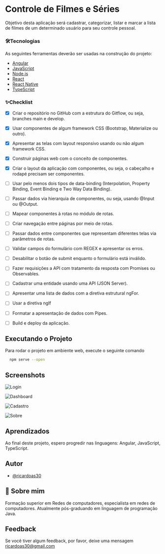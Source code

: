 # Controle de Filmes e Séries

Objetivo desta aplicação será cadastrar, categorizar, listar e marcar a lista de filmes de um determinado usuário para seu controle pessoal.


### 🛠Tecnologias

As seguintes ferramentas deverão ser usadas na construção do projeto:

- [Angular](https://angular.io/)
- [JavaScript](https://www.javascript.com/)
- [Node.js](https://nodejs.org/en/)
- [React](https://pt-br.reactjs.org/)
- [React Native](https://reactnative.dev/)
- [TypeScript](https://www.typescriptlang.org/) 


### ✨Checklist

- [x]  Criar o repositório no GitHub com a estrutura do Gitflow, ou seja, branches main e develop.
- [x]  Usar componentes de algum framework CSS (Bootstrap, Materialize ou outro).
- [x]  Apresentar as telas com layout responsivo usando ou não algum framework CSS.
- [x]  Construir páginas web com o conceito de componentes. 
- [x]  Criar o layout da aplicação com componentes, ou seja, o cabeçalho e rodapé precisam ser componentes.
- [ ]  Usar pelo menos dois tipos de data-binding (Interpolation, Property Binding, Event Binding e Two Way Data Binding).
- [ ]  Passar dados via hierarquia de componentes, ou seja, usando @Input ou @Output.
- [ ]  Mapear componentes à rotas no módulo de rotas.
- [ ]  Criar navegação entre páginas por meio de rotas.
- [ ]  Passar dados entre componentes que representam diferentes telas via parâmetros de rotas. 
- [ ]  Validar campos do formulário com REGEX e apresentar os erros.
- [ ]  Desabilitar o botão de submit enquanto o formulário está inválido.
- [ ]  Fazer requisições a API com tratamento da resposta com Promises ou Observables.
- [ ]  Cadastrar uma entidade usando uma API (JSON Server).
- [ ]  Apresentar uma lista de dados com a diretiva estrutural ngFor.
- [ ]  Usar a diretiva ngIf
- [ ]  Formatar a apresentação de dados com Pipes.
- [ ]  Build e deploy da aplicação.


## Executando o Projeto

Para rodar o projeto em ambiente web, execute o seguinte comando

```bash
  npm serve --open
```

## Screenshots

![Login](https://user-images.githubusercontent.com/14126452/237776200-eaeaeb6f-bc60-409a-974f-3c4ff9ba55c1.png)

![Dashboard](https://user-images.githubusercontent.com/14126452/237776198-c0d65f6a-f588-49a2-8683-fe7ff85f6a18.png)

![Cadastro](https://user-images.githubusercontent.com/14126452/237776196-265a60b1-cad3-4930-9c38-887235ed75a6.png)

![Sobre](https://user-images.githubusercontent.com/14126452/237776193-db11c6a2-632a-4d87-8c31-a589489dbe10.png)


## Aprendizados

Ao final deste projeto, espero progredir nas linguagens: Angular, JavaScript, TypeScript.


## Autor

- [@ricardoas30](https://github.com/ricardoas30)


## 🚀 Sobre mim

Formação superior em Redes de computadores, especialista em redes de computadores. Atualmente pós-graduando em linguagem de programação Java.


## Feedback

Se você tiver algum feedback, por favor, deixe uma mensagem ricardoas30@gmail.com

